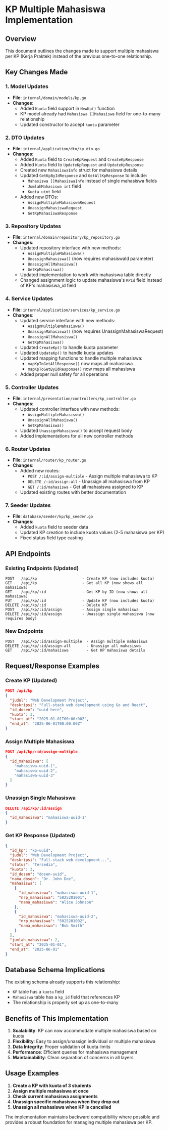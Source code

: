 # KP Multiple Mahasiswa Implementation

## Overview

This document outlines the changes made to support multiple mahasiswa per KP (Kerja Praktek) instead of the previous one-to-one relationship.

## Key Changes Made

### 1. Model Updates

- **File**: `internal/domain/models/kp.go`
- **Changes**:
  - Added `Kuota` field support in `NewKp()` function
  - KP model already had `Mahasiswa []Mahasiswa` field for one-to-many relationship
  - Updated constructor to accept `kuota` parameter

### 2. DTO Updates

- **File**: `internal/application/dto/kp_dto.go`
- **Changes**:
  - Added `Kuota` field to `CreateKpRequest` and `CreateKpResponse`
  - Added `Kuota` field to `UpdateKpRequest` and `UpdateKpResponse`
  - Created new `MahasiswaInfo` struct for mahasiswa details
  - Updated `GetKpByIdResponse` and `GetAllKpResponse` to include:
    - `Mahasiswa []MahasiswaInfo` instead of single mahasiswa fields
    - `JumlahMahasiswa int` field
    - `Kuota uint` field
  - Added new DTOs:
    - `AssignMultipleMahasiswaRequest`
    - `UnassignMahasiswaRequest`
    - `GetKpMahasiswaResponse`

### 3. Repository Updates

- **File**: `internal/domain/repository/kp_repository.go`
- **Changes**:
  - Updated repository interface with new methods:
    - `AssignMultipleMahasiswa()`
    - `UnassignMahasiswa()` (now requires mahasiswaId parameter)
    - `UnassignAllMahasiswa()`
    - `GetKpMahasiswa()`
  - Updated implementation to work with mahasiswa table directly
  - Changed assignment logic to update mahasiswa's `KPId` field instead of KP's mahasiswa_id field

### 4. Service Updates

- **File**: `internal/application/services/kp_service.go`
- **Changes**:
  - Updated service interface with new methods:
    - `AssignMultipleMahasiswa()`
    - `UnassignMahasiswa()` (now requires UnassignMahasiswaRequest)
    - `UnassignAllMahasiswa()`
    - `GetKpMahasiswa()`
  - Updated `CreateKp()` to handle kuota parameter
  - Updated `UpdateKp()` to handle kuota updates
  - Updated mapping functions to handle multiple mahasiswa:
    - `mapKpToGetAllResponse()` now maps all mahasiswa
    - `mapKpToGetByIdResponse()` now maps all mahasiswa
  - Added proper null safety for all operations

### 5. Controller Updates

- **File**: `internal/presentation/controllers/kp_controller.go`
- **Changes**:
  - Updated controller interface with new methods:
    - `AssignMultipleMahasiswa()`
    - `UnassignAllMahasiswa()`
    - `GetKpMahasiswa()`
  - Updated `UnassignMahasiswa()` to accept request body
  - Added implementations for all new controller methods

### 6. Router Updates

- **File**: `internal/router/kp_router.go`
- **Changes**:
  - Added new routes:
    - `POST /:id/assign-multiple` - Assign multiple mahasiswa to KP
    - `DELETE /:id/assign-all` - Unassign all mahasiswa from KP
    - `GET /:id/mahasiswa` - Get all mahasiswa assigned to KP
  - Updated existing routes with better documentation

### 7. Seeder Updates

- **File**: `database/seeder/kp/kp_seeder.go`
- **Changes**:
  - Added `kuota` field to seeder data
  - Updated KP creation to include kuota values (2-5 mahasiswa per KP)
  - Fixed status field type casting

## API Endpoints

### Existing Endpoints (Updated)

```
POST   /api/kp                    - Create KP (now includes kuota)
GET    /api/kp                    - Get all KP (now shows all mahasiswa)
GET    /api/kp/:id                - Get KP by ID (now shows all mahasiswa)
PUT    /api/kp/:id                - Update KP (now includes kuota)
DELETE /api/kp/:id                - Delete KP
POST   /api/kp/:id/assign         - Assign single mahasiswa
DELETE /api/kp/:id/assign         - Unassign single mahasiswa (now requires body)
```

### New Endpoints

```
POST   /api/kp/:id/assign-multiple  - Assign multiple mahasiswa
DELETE /api/kp/:id/assign-all       - Unassign all mahasiswa
GET    /api/kp/:id/mahasiswa        - Get KP mahasiswa details
```

## Request/Response Examples

### Create KP (Updated)

```json
POST /api/kp
{
  "judul": "Web Development Project",
  "deskripsi": "Full-stack web development using Go and React",
  "id_dosen": "uuid-here",
  "kuota": 3,
  "start_at": "2025-01-01T00:00:00Z",
  "end_at": "2025-06-01T00:00:00Z"
}
```

### Assign Multiple Mahasiswa

```json
POST /api/kp/:id/assign-multiple
{
  "id_mahasiswa": [
    "mahasiswa-uuid-1",
    "mahasiswa-uuid-2",
    "mahasiswa-uuid-3"
  ]
}
```

### Unassign Single Mahasiswa

```json
DELETE /api/kp/:id/assign
{
  "id_mahasiswa": "mahasiswa-uuid-1"
}
```

### Get KP Response (Updated)

```json
{
  "id_kp": "kp-uuid",
  "judul": "Web Development Project",
  "deskripsi": "Full-stack web development...",
  "status": "Tersedia",
  "kuota": 3,
  "id_dosen": "dosen-uuid",
  "nama_dosen": "Dr. John Doe",
  "mahasiswa": [
    {
      "id_mahasiswa": "mahasiswa-uuid-1",
      "nrp_mahasiswa": "5025201001",
      "nama_mahasiswa": "Alice Johnson"
    },
    {
      "id_mahasiswa": "mahasiswa-uuid-2",
      "nrp_mahasiswa": "5025201002",
      "nama_mahasiswa": "Bob Smith"
    }
  ],
  "jumlah_mahasiswa": 2,
  "start_at": "2025-01-01",
  "end_at": "2025-06-01"
}
```

## Database Schema Implications

The existing schema already supports this relationship:

- `KP` table has a `kuota` field
- `Mahasiswa` table has a `kp_id` field that references KP
- The relationship is properly set up as one-to-many

## Benefits of This Implementation

1. **Scalability**: KP can now accommodate multiple mahasiswa based on kuota
2. **Flexibility**: Easy to assign/unassign individual or multiple mahasiswa
3. **Data Integrity**: Proper validation of kuota limits
4. **Performance**: Efficient queries for mahasiswa management
5. **Maintainability**: Clean separation of concerns in all layers

## Usage Examples

1. **Create a KP with kuota of 3 students**
2. **Assign multiple mahasiswa at once**
3. **Check current mahasiswa assignments**
4. **Unassign specific mahasiswa when they drop out**
5. **Unassign all mahasiswa when KP is cancelled**

The implementation maintains backward compatibility where possible and provides a robust foundation for managing multiple mahasiswa per KP.
